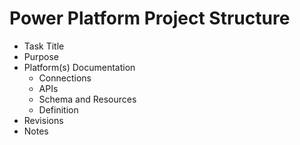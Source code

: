 # **Power Platform Project Structure**
- Task Title
- Purpose
- Platform(s) Documentation
  - Connections
  - APIs
  - Schema and Resources
  - Definition
- Revisions
- Notes